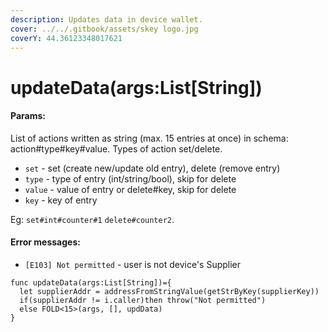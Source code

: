 ```yaml
---
description: Updates data in device wallet.
cover: ../../.gitbook/assets/skey logo.jpg
coverY: 44.36123348017621
---
```


# updateData(args:List\[String])

#### Params:

List of actions written as string (max. 15 entries at once) in schema: action#type#key#value. Types of action set/delete.

* `set` - set (create new/update old entry), delete (remove entry)
* `type` - type of entry (int/string/bool), skip for delete
* `value` - value of entry or delete#key, skip for delete
* `key` - key of entry

Eg: `set#int#counter#1` `delete#counter2`.

#### Error messages:

* `[E103] Not permitted` - user is not device's Supplier

```
func updateData(args:List[String])={
  let supplierAddr = addressFromStringValue(getStrByKey(supplierKey))
  if(supplierAddr != i.caller)then throw("Not permitted")
  else FOLD<15>(args, [], updData)
}
```
